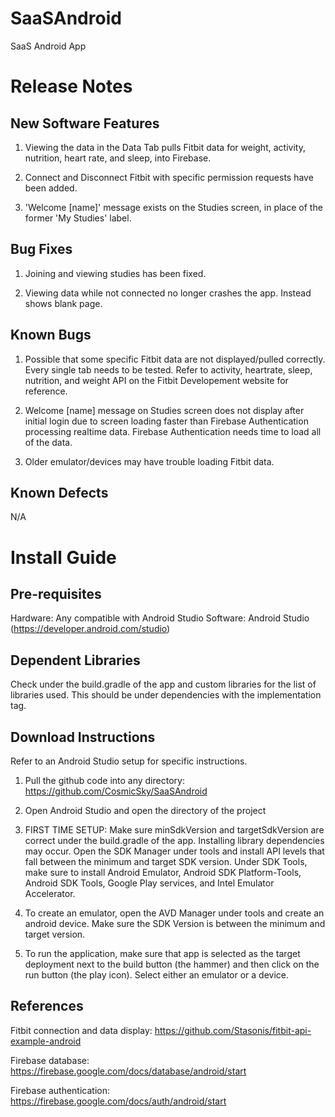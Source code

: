 # SaaSAndroid
SaaS Android App

# Release Notes

## New Software Features

1. Viewing the data in the Data Tab pulls Fitbit data for weight, activity, nutrition, heart rate, and sleep, into Firebase.

2. Connect and Disconnect Fitbit with specific permission requests have been added.

3. 'Welcome [name]' message exists on the Studies screen, in place of the former 'My Studies' label.

## Bug Fixes

1. Joining and viewing studies has been fixed.

2. Viewing data while not connected no longer crashes the app. Instead shows blank page.

## Known Bugs

1. Possible that some specific Fitbit data are not displayed/pulled correctly. Every single tab needs to be tested. Refer to activity, heartrate, sleep, nutrition, and weight API on the Fitbit Developement website for reference.

2. Welcome [name] message on Studies screen does not display after initial login due to screen loading faster than Firebase Authentication processing realtime data. Firebase Authentication needs time to load all of the data.

3. Older emulator/devices may have trouble loading Fitbit data.

## Known Defects

N/A

# Install Guide

## Pre-requisites

Hardware: Any compatible with Android Studio
Software: Android Studio (https://developer.android.com/studio)

## Dependent Libraries

Check under the build.gradle of the app and custom libraries for the list of libraries used. This should be under dependencies with the implementation tag.

## Download Instructions

Refer to an Android Studio setup for specific instructions.

1. Pull the github code into any directory: https://github.com/CosmicSky/SaaSAndroid

2. Open Android Studio and open the directory of the project

3. FIRST TIME SETUP: Make sure minSdkVersion and targetSdkVersion are correct under the build.gradle of the app. Installing library dependencies may occur. Open the SDK Manager under tools and install API levels that fall between the minimum and target SDK version. Under SDK Tools, make sure to install Android Emulator, Android SDK Platform-Tools, Android SDK Tools, Google Play services, and Intel Emulator Accelerator.

4. To create an emulator, open the AVD Manager under tools and create an android device. Make sure the SDK Version is between the minimum and target version.

5. To run the application, make sure that app is selected as the target deployment next to the build button (the hammer) and then click on the run button (the play icon). Select either an emulator or a device.

## References

Fitbit connection and data display: https://github.com/Stasonis/fitbit-api-example-android

Firebase database: https://firebase.google.com/docs/database/android/start

Firebase authentication: https://firebase.google.com/docs/auth/android/start
